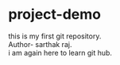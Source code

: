 # project-demo
this is my first git repository.
<br>
Author- sarthak raj.
<br>
i am again here to learn git hub.
